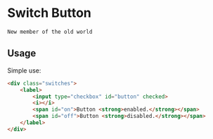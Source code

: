 # Switch Button
`New member of the old world`

Usage
-----

Simple use:
```html
<div class="switches">
    <label>
        <input type="checkbox" id="button" checked>
        <i></i>
        <span id="on">Button <strong>enabled.</strong></span>
        <span id="off">Button <strong>disabled.</strong></span>
    </label>
</div>
```
